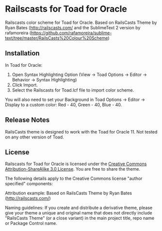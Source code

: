 # Railscasts for Toad for Oracle

Railscasts color scheme for Toad for Oracle. Based on RailsCasts Theme by Ryan Bates (http://railscasts.com/ and the SublimeText 2 version by rafamoreira (https://github.com/rafamoreira/sublime-text/tree/master/RailsCasts%20Colour%20Scheme)

## Installation

In Toad for Oracle:

1. Open Syntax Highlighting Option (View -> Toad Options -> Editor -> Behavior -> Syntax Highlighting)
2. Click Import.
3. Select the Railscasts for Toad.lcf file to import color scheme.

You will also need to set your Background in Toad Options -> Editor -> Display to a custom color: Red - 40, Green - 40, Blue - 40.

## Release Notes

RailsCasts theme is designed to work with the Toad for Oracle 11. Not tested on any other version of Toad.

## License

Railscasts for Toad for Oracle is licensed under the [Creative Commons Attribution-ShareAlike 3.0 License](http://creativecommons.org/licenses/by-sa/3.0/). You are free to share the theme.

The following details apply to the Creative Commons license "author specified" components:

Attribution example: Based on RailsCasts Theme by Ryan Bates (http://railscasts.com/)

Naming guidelines: If you create and distribute a derivative theme, please give your theme a unique and original name that does not directly include "RailsCasts Theme" (or a close variant) in the main project title, repo name or Package Control name.